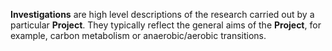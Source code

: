 **Investigations** are high level descriptions of the research carried out by a particular **Project**. They typically reflect the general aims of the **Project**, for example, carbon metabolism or anaerobic/aerobic transitions.

